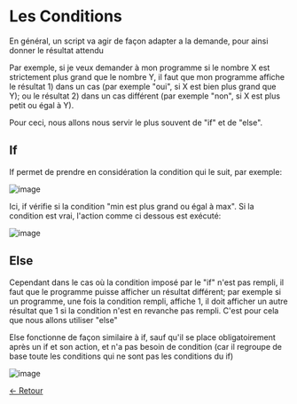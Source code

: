 # Les Conditions


En général, un script va agir de façon adapter a la demande, pour ainsi donner le résultat attendu

Par exemple, si je veux demander à mon programme si le nombre X est strictement plus grand que le nombre Y, il faut que mon programme affiche le résultat 1) dans un cas (par exemple "oui", si X est bien plus grand que Y); ou le résultat 2) dans un cas différent (par exemple "non", si X est plus petit ou égal à Y).

Pour ceci, nous allons nous servir le plus souvent de "if" et de "else".


## If


If permet de prendre en considération la condition qui le suit, par exemple:

![image](https://media.discordapp.net/attachments/408320873876160522/788101145461391400/cond1bis.PNG)

Ici, if vérifie si la condition "min est plus grand ou égal à max". Si la condition est vrai, l'action comme ci dessous est exécuté:

![image](https://media.discordapp.net/attachments/408320873876160522/788102827712446474/cond2.PNG)


## Else


Cependant dans le cas où la condition imposé par le "if" n'est pas rempli, il faut que le programme puisse afficher un résultat différent; par exemple si un programme, une fois la condition rempli, affiche 1, il doit afficher un autre résultat que 1 si la condition n'est en revanche pas rempli. C'est pour cela que nous allons utiliser "else"

Else fonctionne de façon similaire à if, sauf qu'il se place obligatoirement après un if et son action, et n'a pas besoin de condition (car il regroupe de base toute les conditions qui ne sont pas les conditions du if)

![image](https://media.discordapp.net/attachments/408320873876160522/788106239997116447/cond3.PNG)

[← Retour](https://github.com/mveron13/cours.linux/blob/main/README.md)
